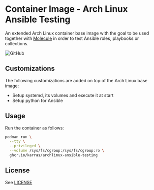 # Container Image - Arch Linux Ansible Testing

An extended Arch Linux container base image with the goal to be used together
with [Molecule](https://github.com/ansible-community/molecule) in order to test
Ansible roles, playbooks or collections.

![GitHub](https://github.com/karras/container-archlinux-ansible-testing/workflows/Publish/badge.svg?branch=main)

## Customizations

The following customizations are added on top of the Arch Linux base image:

* Setup systemd, its volumes and execute it at start
* Setup python for Ansible

## Usage

Run the container as follows:

```sh
podman run \
  --tty \
  --privileged \
  --volume /sys/fs/cgroup:/sys/fs/cgroup:ro \
  ghcr.io/karras/archlinux-ansible-testing
```

## License

See [LICENSE](./LICENSE)
